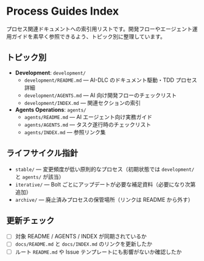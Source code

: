# Process Guides Index

プロセス関連ドキュメントへの索引用リストです。開発フローやエージェント運用ガイドを素早く参照できるよう、トピック別に整理しています。

## トピック別
- **Development**: `development/`
  - `development/README.md` — AI-DLC のドキュメント駆動・TDD プロセス詳細
  - `development/AGENTS.md` — AI 向け開発フローのチェックリスト
  - `development/INDEX.md` — 関連セクションの索引
- **Agents Operations**: `agents/`
  - `agents/README.md` — AI エージェント向け実務ガイド
  - `agents/AGENTS.md` — タスク遂行時のチェックリスト
  - `agents/INDEX.md` — 参照リンク集

## ライフサイクル指針
- `stable/` — 変更頻度が低い原則的なプロセス（初期状態では `development/` と `agents/` が該当）
- `iterative/` — Bolt ごとにアップデートが必要な補足資料（必要になり次第追加）
- `archive/` — 廃止済みプロセスの保管場所（リンクは README から外す）

## 更新チェック
- [ ] 対象 README / AGENTS / INDEX が同期されているか
- [ ] `docs/README.md` と `docs/INDEX.md` のリンクを更新したか
- [ ] ルート `README.md` や Issue テンプレートにも影響がないか確認したか
